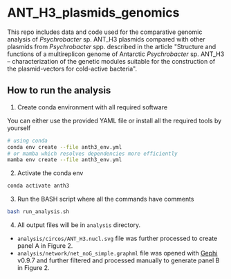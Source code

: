 # ANT_H3_plasmids_genomics
This repo includes data and code used for the comparative genomic analysis of *Psychrobacter* sp. ANT_H3 plasmids compared with other plasmids from *Psychrobacter* spp. described in the article "Structure and functions of a multireplicon genome of Antarctic *Psychrobacter* sp. ANT_H3 – characterization of the genetic modules suitable for the construction of the plasmid-vectors for cold-active bacteria".

## How to run the analysis
1. Create conda environment with all required software

You can either use the provided YAML file or install all the required tools by yourself
```bash
# using conda
conda env create --file anth3_env.yml
# or mamba which resolves dependencies more efficiently
mamba env create --file anth3_env.yml
```
2. Activate the conda env
```bash
conda activate anth3
```

3. Run the BASH script where all the commands have comments
```bash
bash run_analysis.sh
```

4. All output files will be in `analysis` directory.
- `analysis/circos/ANT_H3.nucl.svg` file was further processed to create panel A in Figure 2.
- `analysis/network/net_noG_simple.graphml` file was opened with [Gephi](https://github.com/gephi/gephi/) v0.9.7 and further filtered and processed manually to generate panel B in Figure 2.